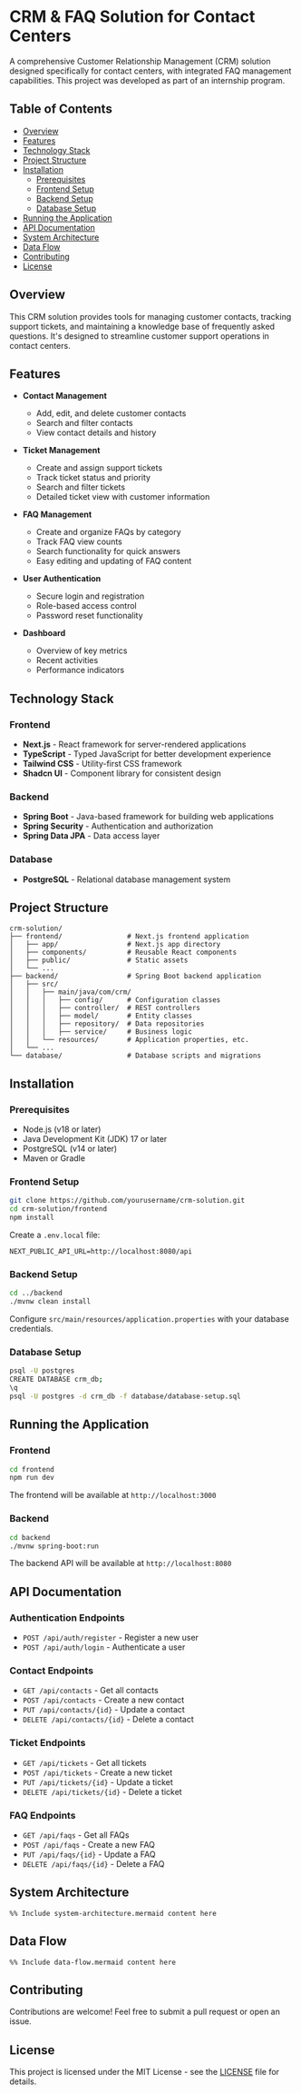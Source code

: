 # CRM & FAQ Solution for Contact Centers

A comprehensive Customer Relationship Management (CRM) solution designed specifically for contact centers, with integrated FAQ management capabilities. This project was developed as part of an internship program.

## Table of Contents

- [Overview](#overview)
- [Features](#features)
- [Technology Stack](#technology-stack)
- [Project Structure](#project-structure)
- [Installation](#installation)
  - [Prerequisites](#prerequisites)
  - [Frontend Setup](#frontend-setup)
  - [Backend Setup](#backend-setup)
  - [Database Setup](#database-setup)
- [Running the Application](#running-the-application)
- [API Documentation](#api-documentation)
- [System Architecture](#system-architecture)
- [Data Flow](#data-flow)
- [Contributing](#contributing)
- [License](#license)

## Overview

This CRM solution provides tools for managing customer contacts, tracking support tickets, and maintaining a knowledge base of frequently asked questions. It's designed to streamline customer support operations in contact centers.

## Features

- **Contact Management**
  - Add, edit, and delete customer contacts
  - Search and filter contacts
  - View contact details and history

- **Ticket Management**
  - Create and assign support tickets
  - Track ticket status and priority
  - Search and filter tickets
  - Detailed ticket view with customer information

- **FAQ Management**
  - Create and organize FAQs by category
  - Track FAQ view counts
  - Search functionality for quick answers
  - Easy editing and updating of FAQ content

- **User Authentication**
  - Secure login and registration
  - Role-based access control
  - Password reset functionality

- **Dashboard**
  - Overview of key metrics
  - Recent activities
  - Performance indicators

## Technology Stack

### Frontend
- **Next.js** - React framework for server-rendered applications
- **TypeScript** - Typed JavaScript for better development experience
- **Tailwind CSS** - Utility-first CSS framework
- **Shadcn UI** - Component library for consistent design

### Backend
- **Spring Boot** - Java-based framework for building web applications
- **Spring Security** - Authentication and authorization
- **Spring Data JPA** - Data access layer

### Database
- **PostgreSQL** - Relational database management system

## Project Structure

```plaintext
crm-solution/
├── frontend/                # Next.js frontend application
│   ├── app/                 # Next.js app directory
│   ├── components/          # Reusable React components
│   ├── public/              # Static assets
│   └── ...
├── backend/                 # Spring Boot backend application
│   ├── src/
│   │   ├── main/java/com/crm/
│   │   │   ├── config/      # Configuration classes
│   │   │   ├── controller/  # REST controllers
│   │   │   ├── model/       # Entity classes
│   │   │   ├── repository/  # Data repositories
│   │   │   ├── service/     # Business logic
│   │   └── resources/       # Application properties, etc.
│   └── ...
└── database/                # Database scripts and migrations
```

## Installation

### Prerequisites

- Node.js (v18 or later)
- Java Development Kit (JDK) 17 or later
- PostgreSQL (v14 or later)
- Maven or Gradle

### Frontend Setup

```bash
git clone https://github.com/yourusername/crm-solution.git
cd crm-solution/frontend
npm install
```

Create a `.env.local` file:

```plaintext
NEXT_PUBLIC_API_URL=http://localhost:8080/api
```

### Backend Setup

```bash
cd ../backend
./mvnw clean install
```

Configure `src/main/resources/application.properties` with your database credentials.

### Database Setup

```bash
psql -U postgres
CREATE DATABASE crm_db;
\q
psql -U postgres -d crm_db -f database/database-setup.sql
```

## Running the Application

### Frontend

```bash
cd frontend
npm run dev
```

The frontend will be available at `http://localhost:3000`

### Backend

```bash
cd backend
./mvnw spring-boot:run
```

The backend API will be available at `http://localhost:8080`

## API Documentation

### Authentication Endpoints

- `POST /api/auth/register` - Register a new user
- `POST /api/auth/login` - Authenticate a user

### Contact Endpoints

- `GET /api/contacts` - Get all contacts
- `POST /api/contacts` - Create a new contact
- `PUT /api/contacts/{id}` - Update a contact
- `DELETE /api/contacts/{id}` - Delete a contact

### Ticket Endpoints

- `GET /api/tickets` - Get all tickets
- `POST /api/tickets` - Create a new ticket
- `PUT /api/tickets/{id}` - Update a ticket
- `DELETE /api/tickets/{id}` - Delete a ticket

### FAQ Endpoints

- `GET /api/faqs` - Get all FAQs
- `POST /api/faqs` - Create a new FAQ
- `PUT /api/faqs/{id}` - Update a FAQ
- `DELETE /api/faqs/{id}` - Delete a FAQ

## System Architecture

```mermaid
%% Include system-architecture.mermaid content here
```

## Data Flow

```mermaid
%% Include data-flow.mermaid content here
```

## Contributing

Contributions are welcome! Feel free to submit a pull request or open an issue.

## License

This project is licensed under the MIT License - see the [LICENSE](LICENSE) file for details.
